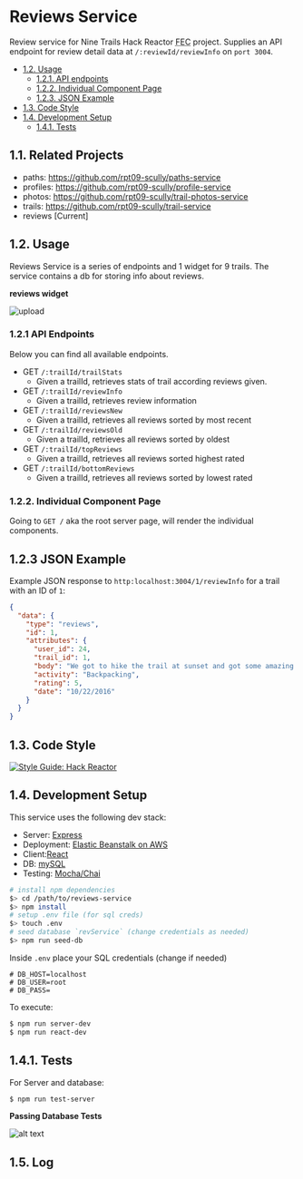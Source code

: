 # Reviews Service

Review service for Nine Trails Hack Reactor <abbr title="Front End Capstone">FEC</abbr> project. Supplies an API endpoint for review detail data at `/:reviewId/reviewInfo` on `port 3004`.

- [1.2. Usage](#13-usage)
    - [1.2.1. API endpoints](#121-api-endpoints)
    - [1.2.2. Individual Component Page](#122-individual-component-page)
    - [1.2.3. JSON Example](#123-json-example)
- [1.3. Code Style](#13-code-style)
- [1.4. Development Setup](#14-development-setup)
  - [1.4.1. Tests](#141-tests)

## 1.1. Related Projects

- paths: https://github.com/rpt09-scully/paths-service
- profiles: https://github.com/rpt09-scully/profile-service
- photos: https://github.com/rpt09-scully/trail-photos-service
- trails: https://github.com/rpt09-scully/trail-service
- reviews [Current]



## 1.2. Usage


Reviews Service is a series of endpoints and 1 widget for 9 trails. The service contains a db for storing info about reviews.

**reviews widget**

![upload](https://giant.gfycat.com/SkeletalOrnateKillerwhale.gif)


###  1.2.1 API Endpoints

Below you can find all available endpoints.

+ GET `/:trailId/trailStats`
  - Given a trailId, retrieves stats of trail according reviews given.
+ GET `/:trailId/reviewInfo`
  - Given a trailId, retrieves review information
+ GET `/:trailId/reviewsNew`
  - Given a trailId, retrieves all reviews sorted by most recent
+ GET `/:trailId/reviewsOld`
  - Given a trailId, retrieves all reviews sorted by oldest
+ GET `/:trailId/topReviews`
  - Given a trailId, retrieves all reviews sorted highest rated
+ GET `/:trailId/bottomReviews`
  - Given a trailId, retrieves all reviews sorted by lowest rated

### 1.2.2. Individual Component Page

Going to `GET /` aka the root server page, will render the individual components.



## 1.2.3 JSON Example

Example JSON response to `http:localhost:3004/1/reviewInfo` for a trail with an ID of `1`:

```json
{
  "data": {
    "type": "reviews",
    "id": 1,
    "attributes": {
      "user_id": 24,
      "trail_id": 1,
      "body": "We got to hike the trail at sunset and got some amazing pictures. The view was worth every step!",
      "activity": "Backpacking",
      "rating": 5,
      "date": "10/22/2016"
    }
  }
}
```

## 1.3. Code Style

[![Style Guide: Hack Reactor](https://img.shields.io/badge/Style%20Guide-Hack%20Reactor-blue.svg)](https://github.com/hackreactor-labs/eslint-config-hackreactor)


## 1.4. Development Setup

This service uses the following dev stack:

  - Server: [Express](http://expressjs.com/)
  - Deployment: [Elastic Beanstalk on AWS](https://aws.amazon.com/elasticbeanstalk/)
  - Client:[React](http://reactjs.org/)
  - DB: [mySQL](https://dev.mysql.com/doc/refman/5.7/en/)
  - Testing: [Mocha/Chai](https://www.chaijs.com/)

```sh
# install npm dependencies
$> cd /path/to/reviews-service
$> npm install
# setup .env file (for sql creds)
$> touch .env
# seed database `revService` (change credentials as needed)
$> npm run seed-db
```

Inside `.env` place your SQL credentials (change if needed)
```
# DB_HOST=localhost
# DB_USER=root
# DB_PASS=
```

To execute:

```sh
$ npm run server-dev
$ npm run react-dev
```

## 1.4.1. Tests
For Server and database:
```sh
$ npm run test-server
```

**Passing Database Tests**

![alt text](https://i.imgur.com/BdtmJp6.png)

## 1.5. Log